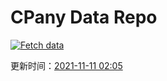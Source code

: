 # CPany Data Repo

[![Fetch data](https://github.com/yjl9903/CPany/actions/workflows/fetch.yml/badge.svg)](https://github.com/yjl9903/CPany/actions/workflows/fetch.yml)

<!-- START_SECTION: update_time -->
更新时间：[2021-11-11 02:05](https://www.timeanddate.com/worldclock/fixedtime.html?msg=Fetch+data&iso=20211111T020529&p1=237)
<!-- END_SECTION: update_time -->
